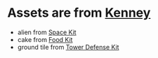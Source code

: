 # Assets are from [Kenney](https://www.kenney.nl)

- alien from [Space Kit](https://www.kenney.nl/assets/space-kit)
- cake from [Food Kit](https://www.kenney.nl/assets/food-kit)
- ground tile from [Tower Defense Kit](https://www.kenney.nl/assets/tower-defense-kit)
